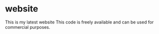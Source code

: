 ﻿# website
This is my latest website
This code is freely available and can be used for commercial purposes.
